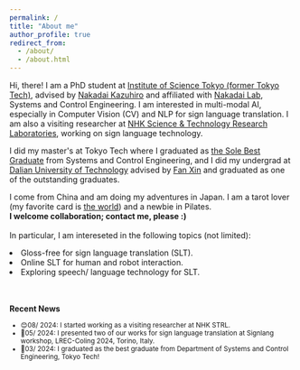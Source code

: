 ```yaml
---
permalink: /
title: "About me"
author_profile: true
redirect_from: 
  - /about/
  - /about.html
---
```


Hi, there! I am a PhD student at [Institute of Science Tokyo (former Tokyo Tech)](https://www.titech.ac.jp/english?), advised by [Nakadai Kazuhiro](https://scholar.google.fr/citations?user=SBBBYM8AAAAJ&hl=en) and affiliated with [Nakadai Lab](https://www.ra.sc.e.titech.ac.jp/en/), Systems and Control Engineering. I am interested in multi-modal AI, especially in Computer Vision (CV) and NLP for sign language translation. I am also a visiting researcher at [NHK Science & Technology Research Laboratories](https://www.nhk.or.jp/strl/english/vision/2_1.html), working on sign language technology.



I did my master's at Tokyo Tech where I graduated as [the Sole Best Graduate](https://www.openbadge-global.com/ns/portal/openbadge/public/assertions/detail/QXgwK3JENW1yRGZURkJML0RIVXphZz09) from Systems and Control Engineering, and I did my undergrad at [Dalian University of Technology](https://en.dlut.edu.cn/) advised by [Fan Xin](https://scholar.google.com/citations?user=vLN1njoAAAAJ&hl=en) and graduated as one of the outstanding graduates.

I come from China and am doing my adventures in Japan. I am a tarot lover (my favorite card is [the world](https://en.wikipedia.org/wiki/The_World_%28tarot_card%29)) and a newbie in Pilates.<br>
<b> I welcome collaboration; contact me, please :) </b> <br><br>
In particular, I am intereseted in the following topics (not limited):<br>
<li> Gloss-free for sign language translation (SLT). </li>
<li> Online SLT for human and robot interaction. </li>
<li> Exploring speech/ language technology for SLT. </li><br><br>

<b> Recent News </b> <br>
<ul style="font-size: smaller;">
  <li>😊08/ 2024: I started working as a visiting researcher at NHK STRL.</li>
  <li>🎉05/ 2024: I presented two of our works for sign language translation at Signlang workshop, LREC-Coling 2024, Torino, Italy.</li>
  <li>🎉03/ 2024: I graduated as the best graduate from Department of Systems and Control Engineering, Tokyo Tech!</li>
</ul>


